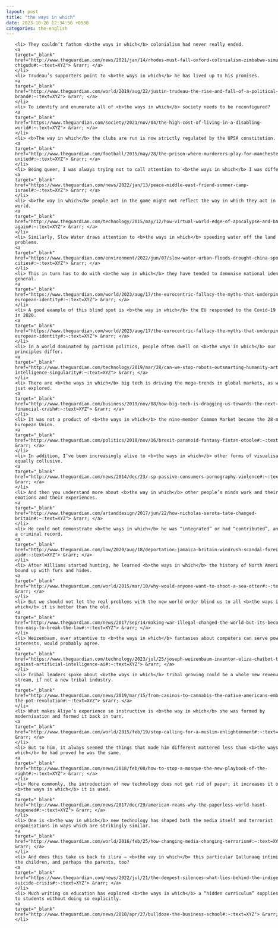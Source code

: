 ```yaml
---
layout: post
title: "the ways in which"
date: 2023-10-26 12:34:56 +0530
categories: the-english
---
```

<style>
@media only screen and (min-width: 768px) {
    ol {
        width: 768px;
        margin: 0 auto;
    }
  }
ol li {
    font-size: 18px;
    line-height: 1.5;
    padding-bottom: 8px;
}
</style>
<ol>

    <li> They couldn’t fathom <b>the ways in which</b> colonialism had never really ended.
    <a 
    target="_blank" 
    href="http://www.theguardian.com/news/2021/jan/14/rhodes-must-fall-oxford-colonialism-zimbabwe-simukai-chigudu#:~:text=XYZ"> &rarr; </a>
    </li>
    <li> Trudeau’s supporters point to <b>the ways in which</b> he has lived up to his promises.
    <a 
    target="_blank" 
    href="http://www.theguardian.com/world/2019/aug/22/justin-trudeau-the-rise-and-fall-of-a-political-brand#:~:text=XYZ"> &rarr; </a>
    </li>
    <li> To identify and enumerate all of <b>the ways in which</b> society needs to be reconfigured?
    <a 
    target="_blank" 
    href="https://www.theguardian.com/society/2021/nov/04/the-high-cost-of-living-in-a-disabling-world#:~:text=XYZ"> &rarr; </a>
    </li>
    <li> <b>The way in which</b> the clubs are run is now strictly regulated by the UPSA constitution.
    <a 
    target="_blank" 
    href="http://www.theguardian.com/football/2015/may/28/the-prison-where-murderers-play-for-manchester-united#:~:text=XYZ"> &rarr; </a>
    </li>
    <li> Being queer, I was always trying not to call attention to <b>the ways in which</b> I was different.
    <a 
    target="_blank" 
    href="https://www.theguardian.com/news/2022/jan/13/peace-middle-east-friend-summer-camp-israel#:~:text=XYZ"> &rarr; </a>
    </li>
    <li> <b>The way in which</b> people act in the game might not reflect the way in which they act in the real world.
    <a 
    target="_blank" 
    href="http://www.theguardian.com/technology/2015/may/12/how-virtual-world-edge-of-apocalypse-and-back-again#:~:text=XYZ"> &rarr; </a>
    </li>
    <li> Similarly, Slow Water draws attention to <b>the ways in which</b> speeding water off the land causes problems.
    <a 
    target="_blank" 
    href="https://www.theguardian.com/environment/2022/jun/07/slow-water-urban-floods-drought-china-sponge-cities#:~:text=XYZ"> &rarr; </a>
    </li>
    <li> This in turn has to do with <b>the way in which</b> they have tended to demonise national identity in general.
    <a 
    target="_blank" 
    href="https://www.theguardian.com/world/2023/aug/17/the-eurocentric-fallacy-the-myths-that-underpin-european-identity#:~:text=XYZ"> &rarr; </a>
    </li>
    <li> A good example of this blind spot is <b>the way in which</b> the EU responded to the Covid-19 pandemic in 2020.
    <a 
    target="_blank" 
    href="https://www.theguardian.com/world/2023/aug/17/the-eurocentric-fallacy-the-myths-that-underpin-european-identity#:~:text=XYZ"> &rarr; </a>
    </li>
    <li> In a world dominated by partisan politics, people often dwell on <b>the ways in which</b> our principles differ.
    <a 
    target="_blank" 
    href="http://www.theguardian.com/technology/2019/mar/28/can-we-stop-robots-outsmarting-humanity-artificial-intelligence-singularity#:~:text=XYZ"> &rarr; </a>
    </li>
    <li> There are <b>the ways in which</b> big tech is driving the mega-trends in global markets, as we have just explored.
    <a 
    target="_blank" 
    href="http://www.theguardian.com/business/2019/nov/08/how-big-tech-is-dragging-us-towards-the-next-financial-crash#:~:text=XYZ"> &rarr; </a>
    </li>
    <li> It was not a product of <b>the ways in which</b> the nine-member Common Market became the 28-member European Union.
    <a 
    target="_blank" 
    href="http://www.theguardian.com/politics/2018/nov/16/brexit-paranoid-fantasy-fintan-otoole#:~:text=XYZ"> &rarr; </a>
    </li>
    <li> In addition, I’ve been increasingly alive to <b>the ways in which</b> other forms of visualisation are equally collusive.
    <a 
    target="_blank" 
    href="http://www.theguardian.com/news/2014/dec/23/-sp-passive-consumers-pornography-violence#:~:text=XYZ"> &rarr; </a>
    </li>
    <li> And then you understand more about <b>the way in which</b> other people’s minds work and their emotions and their experiences.
    <a 
    target="_blank" 
    href="http://www.theguardian.com/artanddesign/2017/jun/22/how-nicholas-serota-tate-changed-britain#:~:text=XYZ"> &rarr; </a>
    </li>
    <li> He could not demonstrate <b>the ways in which</b> he was “integrated” or had “contributed”, and he had a criminal record.
    <a 
    target="_blank" 
    href="http://www.theguardian.com/law/2020/aug/18/deportation-jamaica-britain-windrush-scandal-foreign-aid#:~:text=XYZ"> &rarr; </a>
    </li>
    <li> After Williams started hunting, he learned <b>the ways in which</b> the history of North America is bound up with furs and hides.
    <a 
    target="_blank" 
    href="http://www.theguardian.com/world/2015/mar/10/why-would-anyone-want-to-shoot-a-sea-otter#:~:text=XYZ"> &rarr; </a>
    </li>
    <li> But we should not let the real problems with the new world order blind us to all <b>the ways in which</b> it is better than the old.
    <a 
    target="_blank" 
    href="http://www.theguardian.com/news/2017/sep/14/making-war-illegal-changed-the-world-but-its-becoming-too-easy-to-break-the-law#:~:text=XYZ"> &rarr; </a>
    </li>
    <li> Weizenbaum, ever attentive to <b>the ways in which</b> fantasies about computers can serve powerful interests, would probably agree.
    <a 
    target="_blank" 
    href="https://www.theguardian.com/technology/2023/jul/25/joseph-weizenbaum-inventor-eliza-chatbot-turned-against-artificial-intelligence-ai#:~:text=XYZ"> &rarr; </a>
    </li>
    <li> Tribal leaders spoke about <b>the ways in which</b> tribal growing could be a whole new revenue stream, if not a new tribal industry.
    <a 
    target="_blank" 
    href="http://www.theguardian.com/news/2019/mar/15/from-casinos-to-cannabis-the-native-americans-embracing-the-pot-revolution#:~:text=XYZ"> &rarr; </a>
    </li>
    <li> What makes Aliye’s experience so instructive is <b>the way in which</b> she was formed by modernisation and formed it back in turn.
    <a 
    target="_blank" 
    href="http://www.theguardian.com/world/2015/feb/19/stop-calling-for-a-muslim-enlightenment#:~:text=XYZ"> &rarr; </a>
    </li>
    <li> But to him, it always seemed the things that made him different mattered less than <b>the ways in which</b> he had proved he was the same.
    <a 
    target="_blank" 
    href="http://www.theguardian.com/news/2018/feb/08/how-to-stop-a-mosque-the-new-playbook-of-the-right#:~:text=XYZ"> &rarr; </a>
    </li>
    <li> More commonly, the introduction of new technology does not get rid of paper; it increases it or shifts <b>the ways in which</b> it is used.
    <a 
    target="_blank" 
    href="http://www.theguardian.com/news/2017/dec/29/american-reams-why-the-paperless-world-hasnt-happened#:~:text=XYZ"> &rarr; </a>
    </li>
    <li> One is <b>the way in which</b> new technology has shaped both the media itself and terrorist organisations in ways which are strikingly similar.
    <a 
    target="_blank" 
    href="http://www.theguardian.com/world/2016/feb/25/how-changing-media-changing-terrorism#:~:text=XYZ"> &rarr; </a>
    </li>
    <li> And does this take us back to ilira – <b>the way in which</b> this particular Qallunaaq intimidated the children, and perhaps the parents, too?
    <a 
    target="_blank" 
    href="https://www.theguardian.com/news/2022/jul/21/the-deepest-silences-what-lies-behind-the-indigenous-suicide-crisis#:~:text=XYZ"> &rarr; </a>
    </li>
    <li> Much writing on education has explored <b>the ways in which</b> a “hidden curriculum” supplies lessons to students without doing so explicitly.
    <a 
    target="_blank" 
    href="http://www.theguardian.com/news/2018/apr/27/bulldoze-the-business-school#:~:text=XYZ"> &rarr; </a>
    </li>